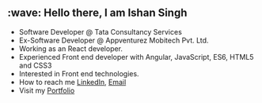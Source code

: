  <h2>:wave: Hello there, I am Ishan Singh</h2>
<ul>
 <li>Software Developer @ Tata Consultancy Services</li>
 <li>Ex-Software Developer @ Appventurez Mobitech Pvt. Ltd.</li>
 <li>Working as an React developer.</li>
 <li>Experienced Front end developer with Angular, JavaScript, ES6, HTML5 and CSS3</li>
 <li>Interested in Front end technologies.</li>
 <li>How to reach me 
   <a href="https://www.linkedin.com/in/ishan-26-singh" target="_blank">LinkedIn</a>,
   <a href="mailto:ishansingh23111@gmail.com" target="_blank">Email</a>
 </li>
  <li>Visit my <a href="https://myportfolio-19f04.web.app/home" target="_blank">Portfolio</a></li>

<!---
ishansingh26/ishansingh26 is a ✨ special ✨ repository because its `README.md` (this file) appears on your GitHub profile.
You can click the Preview link to take a look at your changes.
--->
